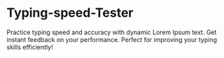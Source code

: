 # Typing-speed-Tester
Practice typing speed and accuracy with dynamic Lorem Ipsum text. Get instant feedback on your performance. Perfect for improving your typing skills efficiently!
